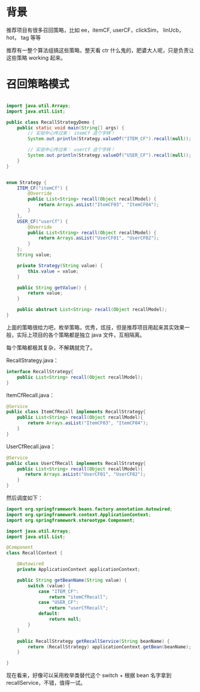 # 背景
推荐项目有很多召回策略，比如 ee，itemCF, userCF，clickSim， linUcb， hot， tag 等等

推荐有一整个算法组搞这些策略，整天看 ctr 什么鬼的，肥婆大人呢，只是负责让这些策略 working 起来。

# 召回策略模式
```java

import java.util.Arrays;
import java.util.List;

public class RecallStrategyDemo {
    public static void main(String[] args) {
        // 实验中心传过来： itemCf 这个字样！
        System.out.println(Strategy.valueOf("ITEM_CF").recall(null));

        // 实验中心传过来： userCf 这个字样！
        System.out.println(Strategy.valueOf("USER_CF").recall(null));
    }
}


enum Strategy {
    ITEM_CF("itemCf") {
        @Override
        public List<String> recall(Object recallModel) {
            return Arrays.asList("ItemCF03", "ItemCF04");
        }
    },
    USER_CF("userCf") {
        @Override
        public List<String> recall(Object recallModel) {
            return Arrays.asList("UserCF01", "UserCF02");
        }
    };
    String value;

    private Strategy(String value) {
        this.value = value;
    }

    public String getValue() {
        return value;
    }

    public abstract List<String> recall(Object recallModel);
}

```
上面的策略很给力吧，枚举策略，优秀，炫技，但是推荐项目用起来其实效果一般，实际上项目的各个策略都是独立 java 文件，互相隔离。

每个策略都极其复杂，不解耦就完了。

RecallStrategy.java： 
```java
interface RecallStrategy{
    public List<String> recall(Object recallModel);
}
```
ItemCfRecall.java： 
```java
@Service
public class ItemCfRecall implements RecallStrategy{
    public List<String> recall(Object recallModel){
        return Arrays.asList("ItemCF03", "ItemCF04");
    }
}
```
UserCfRecall.java： 
```java
@Service
public class UserCfRecall implements RecallStrategy{
    public List<String> recall(Object recallModel){
       return Arrays.asList("UserCF01", "UserCF02");
    }
}
```
然后调度如下：
```java
import org.springframework.beans.factory.annotation.Autowired;
import org.springframework.context.ApplicationContext;
import org.springframework.stereotype.Component;

import java.util.Arrays;
import java.util.List;

@Component
class RecallContext {

    @Autowired
    private ApplicationContext applicationContext;

    public String getBeanName(String value) {
        switch (value) {
            case "ITEM_CF":
                return "itemCfRecall";
            case "USER_CF":
                return "userCfRecall";
            default:
                return null;
        }
    }

    public RecallStrategy getRecallService(String beanName) {
        return (RecallStrategy) applicationContext.getBean(beanName);
    }

}
```

现在看来，好像可以采用枚举类替代这个 switch + 根据 bean 名字拿到 recallService，不错，值得一试。

